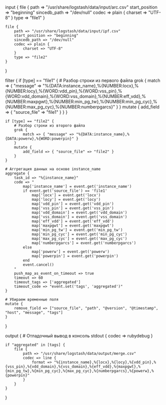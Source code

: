 input {
    file {
        path => "/usr/share/logstash/data/input/arc.csv"
        start_position => "beginning"
        sincedb_path => "/dev/null"
        codec => plain {
            charset => "UTF-8"
        }
        type => "file1"
    }

    file {
        path => "/usr/share/logstash/data/input/ipf.csv"
        start_position => "beginning"
        sincedb_path => "/dev/null"
        codec => plain {
            charset => "UTF-8"
        }
        type => "file2"
    }
}

filter {
    if [type] == "file1" {
        # Разбор строки из первого файла
        grok {
            match => { "message" => "%{DATA:instance_name},%{NUMBER:locx},%{NUMBER:locy},%{WORD:vdd_pin},%{WORD:vss_pin},%{WORD:vdd_domain},%{WORD:vss_domain},%{NUMBER:eff_vdd},%{NUMBER:maxpgwt},%{NUMBER:min_pg_tw},%{NUMBER:min_pg_cyc},%{NUMBER:max_pg_cyc},%{NUMBER:numberpgarcs}" }
        }
        mutate {
            add_field => { "source_file" => "file1" }
        }
    }

    if [type] == "file2" {
        # Разбор строки из второго файла
        grok {
            match => { "message" => "%{DATA:instance_name},%{DATA:powerw},%{WORD:powerpin}" }
        }
        mutate {
            add_field => { "source_file" => "file2" }
        }
    }

    # Аггрегация данных на основе instance_name
    aggregate {
        task_id => "%{instance_name}"
        code => "
            map['instance_name'] = event.get('instance_name')
            if event.get('source_file') == 'file1'
                map['locx'] = event.get('locx')
                map['locy'] = event.get('locy')
                map['vdd_pin'] = event.get('vdd_pin')
                map['vss_pin'] = event.get('vss_pin')
                map['vdd_domain'] = event.get('vdd_domain')
                map['vss_domain'] = event.get('vss_domain')
                map['eff_vdd'] = event.get('eff_vdd')
                map['maxpgwt'] = event.get('maxpgwt')
                map['min_pg_tw'] = event.get('min_pg_tw')
                map['min_pg_cyc'] = event.get('min_pg_cyc')
                map['max_pg_cyc'] = event.get('max_pg_cyc')
                map['numberpgarcs'] = event.get('numberpgarcs')
            else
                map['powerw'] = event.get('powerw')
                map['powerpin'] = event.get('powerpin')
            end
            event.cancel()
        "
        push_map_as_event_on_timeout => true
        timeout => 60
        timeout_tags => ['aggregated']
        timeout_code => "event.set('tags', 'aggregated')"
    }

    # Убираем временные поля
    mutate {
        remove_field => ["source_file", "path", "@version", "@timestamp", "host", "message", "tags"]
    }
}

output {
    # Отладочный вывод в консоль
    stdout {
        codec => rubydebug
    }

    if "aggregated" in [tags] {
        file {
            path => "/usr/share/logstash/data/output/merge.csv"
            codec => line {
                format => "%{instance_name},%{locx},%{locy},%{vdd_pin},%{vss_pin},%{vdd_domain},%{vss_domain},%{eff_vdd},%{maxpgwt},%{min_pg_tw},%{min_pg_cyc},%{max_pg_cyc},%{numberpgarcs},%{powerw},%{powerpin}"
            }
        }
    }
}

